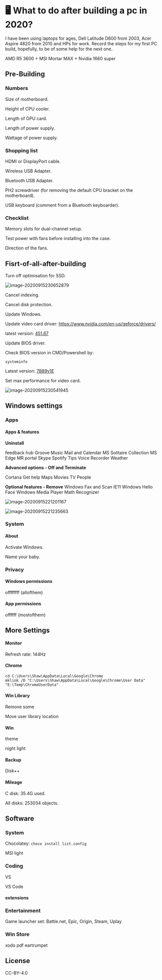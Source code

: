 # :desktop_computer: What to do after building a pc in 2020?

I have been using laptops for ages, Dell Latitude D600 from 2003, Acer Aspire 4820 from 2010 and HPs for work. Record the steps for my first PC build, hopefully, to be of some help for the next one.



AMD R5 3600 + MSI Mortar MAX + Nvidia 1660 super



## Pre-Building

### Numbers

Size of motherboard.

Height of CPU cooler.

Length of GPU card.

Length of power supply.

Wattage of power supply.



### Shopping list

HDMI or DisplayPort cable.

Wireless USB Adapter.

Bluetooth USB Adapter.

PH2 screwdriver (for removing the default CPU bracket on the motherboard).

USB keyboard (comment from a Bluetooth keyboarder).



### Checklist

Memory slots for dual-channel setup.

Test power with fans before installing into the case.

Direction of the fans.



## Fisrt-of-all-after-building

Turn off optimisation for SSD.

![image-20200915230652879](Screenshots/image-20200915230652879.png)



Cancel indexing.



Cancel disk protection.



Update Windows.



Update video card driver: https://www.nvidia.com/en-us/geforce/drivers/

latest version: [451.67](https://www.nvidia.com/en-us/drivers/results/162105/)



Update BIOS driver.

Check BIOS version in CMD/Powershell by:

```
systeminfo
```

Latest version: [7B89v1E](https://www.msi.com/Motherboard/support/B450M-MORTAR#down-bios)





Set max performance for video card.

![image-20200915230541945](Screenshots/image-20200915230541945.png)



## Windows settings

### Apps

#### Apps & features

**Uninstall**

feedback hub
Groove Music
Mail and Calendar
MS Solitaire Collection
MS Edge
MR portal
Skype
Spotify
Tips
Voice Recorder
Weather

**Advanced options - Off and Terminate**

Cortana
Get help
Maps
Movies TV
People

**Optional features - Remove**
Windows Fax and Scan
IE11
Windows Hello Face
Windows Media Player
Math Recognizer



![image-20200915221201167](README.assets/image-20200915221201167.png)



![image-20200915221235663](README.assets/image-20200915221235663.png)



### System

#### About

Activate Windows.

Name your baby.



### Privacy

#### Windows permissions

offffffff (allofthem)

#### App permissions

offffff   (mostofthem)			



## More Settings

#### Monitor

Refresh rate: 144Hz



#### Chrome


```
cd C:\Users\Shaw\AppData\Local\Google\Chrome
mklink /D "C:\Users\Shaw\AppData\Local\Google\Chrome\User Data" "E:\Temp\ChromeUserData"
```



#### Win Library

Remove some

Move user library location



#### Win

theme

night light



#### Backup

Disk++



#### Mileage

C disk: 35.4G used.

All disks: 253034 objects.



## Software

### System

Chocolatey: ```choco install list.config ```

MSI light



### Coding

VS

VS Code

#### extensions



### Entertainment

Game launcher set: Battle.net, Epic, Origin, Steam, Uplay



### Win Store

xodo pdf
eartrumpet



## License

CC-BY-4.0